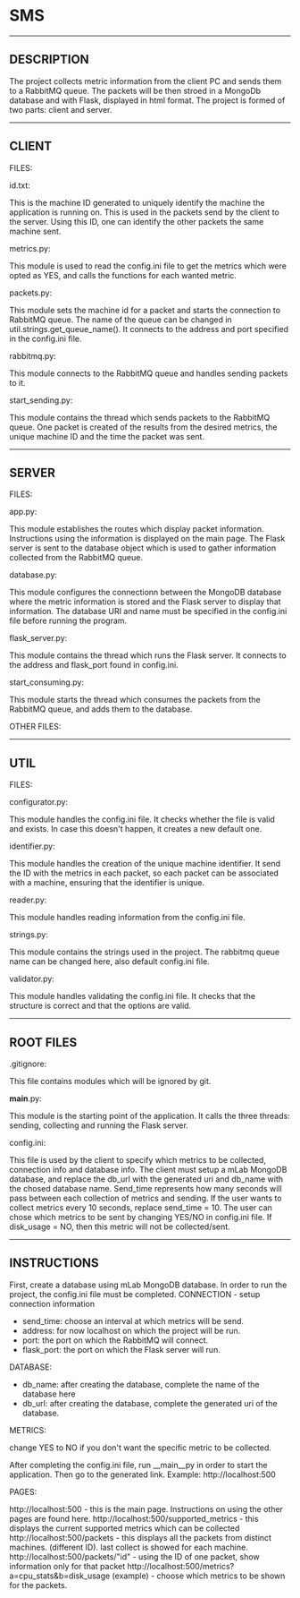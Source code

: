 # SMS

------------------------------------------------------
DESCRIPTION
------------------------------------------------------
 
The project collects metric information from the client PC and sends them to a RabbitMQ queue.
The packets will be then stroed in a MongoDb database and with Flask, displayed in html format.
The project is formed of two parts: client and server.

------------------------------------------------------
CLIENT
------------------------------------------------------

FILES:

id.txt:

This is the machine ID generated to uniquely identify the machine the application is running on.
This is used in the packets send by the client to the server.
Using this ID, one can identify the other packets the same machine sent.

metrics.py:

This module is used to read the config.ini file to get the metrics which were opted as YES, and calls the 
functions for each wanted metric.

packets.py:

This module sets the machine id for a packet and starts the connection to RabbitMQ queue.
The name of the queue can be changed in util.strings.get_queue_name().
It connects to the address and port specified in the config.ini file.

rabbitmq.py:

This module connects to the RabbitMQ queue and handles sending packets to it.


start_sending.py:

This module contains the thread which sends packets to the RabbitMQ queue.
One packet is created of the results from the desired metrics, the unique machine ID and the time 
the packet was sent.

------------------------------------------------------
SERVER
------------------------------------------------------

FILES:

app.py:

This module establishes the routes which display packet information.
Instructions using the information is displayed on the main page.
The Flask server is sent to the database object which is used to gather
information collected from the RabbitMQ queue.

database.py:

This module configures the connectionn between the MongoDB database where the metric
information is stored and the Flask server to display that information. 
The database URI and name must be specified in the config.ini file before running the program.

flask_server.py:

This module contains the thread which runs the Flask server.
It connects to the address and flask_port found in config.ini.

start_consuming.py:

This module starts the thread which consumes the packets from the RabbitMQ queue, and adds
them to the database.

OTHER FILES:

------------------------------------------------------
UTIL
------------------------------------------------------

FILES:

configurator.py:

This module handles the config.ini file. It checks whether the file is valid and exists. 
In case this doesn't happen, it creates a new default one. 

identifier.py:

This module handles the creation of the unique machine identifier.
It send the ID with the metrics in each packet, so each packet can be
associated with a machine, ensuring that the identifier is unique.

reader.py:

This module handles reading information from the config.ini file.

strings.py:

This module contains the strings used in the project.
The rabbitmq queue name can be changed here, also default
config.ini file.

validator.py:

This module handles validating the config.ini file. It checks that the structure is
correct and that the options are valid.

------------------------------------------------------
ROOT FILES
------------------------------------------------------

.gitignore: 

This file contains modules which will be ignored by git.

__main__.py:

This module is the starting point of the application.
It calls the three threads: sending, collecting and running the Flask server.

config.ini:

This file is used by the client to specify which metrics to be collected, connection info and database info.
The client must setup a mLab MongoDB database, and replace the db_url with the generated uri and db_name
with the chosed database name.
Send_time represents how many seconds will pass between each collection of metrics and sending.
If the user wants to collect metrics every 10 seconds, replace send_time = 10.
The user can chose which metrics to be sent by changing YES/NO in config.ini file.
If disk_usage = NO, then this metric will not be collected/sent.

------------------------------------------------------
INSTRUCTIONS
------------------------------------------------------

First, create a database using mLab MongoDB database.
In order to run the project, the config.ini file must be completed.
CONNECTION - setup connection information
- send_time: choose an interval at which metrics will be send.
- address: for now localhost on which the project will be run.
- port: the port on which the RabbitMQ will connect.
- flask_port: the port on which the Flask server will run.

DATABASE:

- db_name: after creating the database, complete the name of the database here
- db_url: after creating the database, complete the generated uri of the database.

METRICS:

change YES to NO if you don't want the specific metric to be collected.

After completing the config.ini file, run  __main__py in order to start the application.
Then go to the generated link. Example: http://localhost:500

PAGES:

http://localhost:500 - this is the main page. Instructions on using the other pages are found here.
http://localhost:500/supported_metrics - this displays the current supported metrics which can be collected
http://localhost:500/packets - this displays all the packets from distinct machines. (different ID). 
                              last collect is showed for each machine.
http://localhost:500/packets/"id" - using the ID of one packet, show information only for that packet
http://localhost:500/metrics?a=cpu_stats&b=disk_usage (example) - choose which metrics to be shown for the packets.
